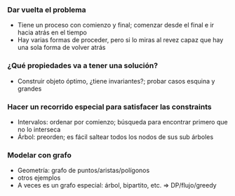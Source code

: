 ### Dar vuelta el problema
+ Tiene un proceso con comienzo y final; comenzar desde el final e ir hacia atrás en el tiempo
+ Hay varias formas de proceder, pero si lo miras al revez capaz que hay una sola forma de volver atrás

### ¿Qué propiedades va a tener una solución?
+ Construir objeto óptimo, ¿tiene invariantes?; probar casos esquina y grandes

### Hacer un recorrido especial para satisfacer las constraints
+ Intervalos: ordenar por comienzo; búsqueda para encontrar primero que no lo interseca
+ Árbol: preorden; es fácil saltear todos los nodos de sus sub árboles

### Modelar con grafo
+ Geometría: grafo de puntos/aristas/polígonos
+ otros ejemplos
+ A veces es un grafo especial: árbol, bipartito, etc. => DP/flujo/greedy